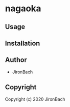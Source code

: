 # nagaoka



## Usage

## Installation

## Author

* JironBach

## Copyright

Copyright (c) 2020 JironBach

